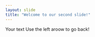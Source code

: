 ```yaml
---
layout: slide
title: "Welcome to our second slide!"
---
```

Your text
Use the left aroow to go back!
